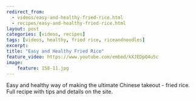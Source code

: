 ```yaml
---
redirect_from: 
  - videos/easy-and-healthy-fried-rice.html
  - recipes/easy-and-healthy-fried-rice.html
layout: post
categories: [videos, recipes]
tags: [videos, healthy, fried rice, riceandnoodles]
excerpt: 
title: "Easy and Healthy Fried Rice"
feature_video: https://www.youtube.com/embed/kXJEDpQ4u5c
image:
    feature: 158-11.jpg
---
```


Easy and healthy way of making the ultimate Chinese takeout - fried rice. Full recipe with tips and details on the site.
